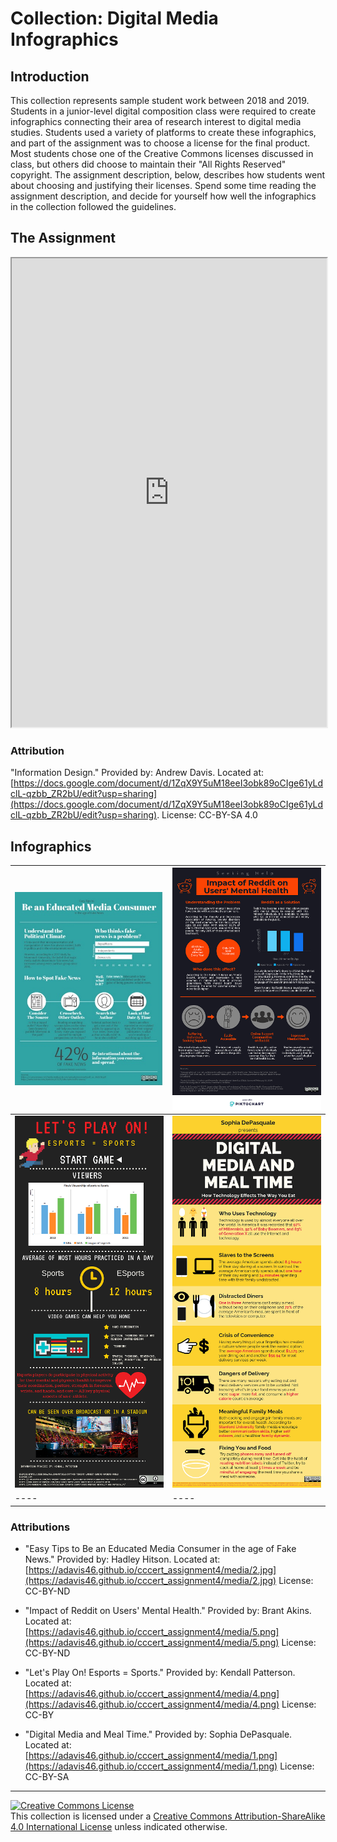 # Collection: Digital Media Infographics

## Introduction
This collection represents sample student work between 2018 and 2019. Students in a junior-level digital composition class were required to create infographics connecting their area of research interest to digital media studies. Students used a variety of platforms to create these infographics, and part of the assignment was to choose a license for the final product. Most students chose one of the Creative Commons licenses discussed in class, but others did choose to maintain their "All Rights Reserved" copyright. The assignment description, below, describes how students went about choosing and justifying their licenses. Spend some time reading the assignment description, and decide for yourself how well the infographics in the collection followed the guidelines. 
## The Assignment

<iframe src="https://nbviewer.jupyter.org/github/adavis46/cccert_assignment4/blob/master/media/project.pdf" width="100%" height="750px"></iframe>

### Attribution
"Information Design." Provided by: Andrew Davis. Located at: [https://docs.google.com/document/d/1ZqX9Y5uM18eeI3obk89oCIge61yLdclL-qzbb_ZR2bU/edit?usp=sharing](https://docs.google.com/document/d/1ZqX9Y5uM18eeI3obk89oCIge61yLdclL-qzbb_ZR2bU/edit?usp=sharing). License: CC-BY-SA 4.0 

## Infographics

|![3](media/2.jpg)|![5](media/5.png)  
|----|----|  
|![2](media/4.png)|![1](media/1.png)      
|----|----| 

### Attributions
- "Easy Tips to Be an Educated Media Consumer in the age of Fake News." Provided by: Hadley Hitson. Located at: [https://adavis46.github.io/cccert_assignment4/media/2.jpg](https://adavis46.github.io/cccert_assignment4/media/2.jpg) License: CC-BY-ND

- "Impact of Reddit on Users' Mental Health." Provided by: Brant Akins. Located at: [https://adavis46.github.io/cccert_assignment4/media/5.png](https://adavis46.github.io/cccert_assignment4/media/5.png) License: CC-BY-ND

- "Let's Play On! Esports = Sports." Provided by: Kendall Patterson. Located at: [https://adavis46.github.io/cccert_assignment4/media/4.png](https://adavis46.github.io/cccert_assignment4/media/4.png) License: CC-BY

- "Digital Media and Meal Time." Provided by: Sophia DePasquale. Located at: [https://adavis46.github.io/cccert_assignment4/media/1.png](https://adavis46.github.io/cccert_assignment4/media/1.png) License: CC-BY-SA

---
<a rel="license" href="http://creativecommons.org/licenses/by-sa/4.0/"><img alt="Creative Commons License" style="border-width:0" src="https://i.creativecommons.org/l/by-sa/4.0/88x31.png" /></a><br />This collection is licensed under a <a rel="license" href="http://creativecommons.org/licenses/by-sa/4.0/">Creative Commons Attribution-ShareAlike 4.0 International License</a> unless indicated otherwise. 






